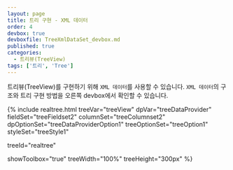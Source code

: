 ```yaml
---
layout: page
title: 트리 구현 - XML 데이터
order: 4
devbox: true
devboxfile: TreeXmlDataSet_devbox.md
published: true
categories:
  - 트리뷰(TreeView)
tags: ['트리', 'Tree']
---
```


트리뷰(TreeView)를 구현하기 위해 `XML 데이터`를 사용할 수 있습니다.
`XML 데이터`의 구조와 트리 구현 방법을 오른쪽 devbox에서 확인할 수 있습니다.

{% include realtree.html
  treeVar="treeView"
  dpVar="treeDataProvider"
  fieldSet="treeFieldset2"
  columnSet="treeColumnset2"
  dpOptionSet="treeDataProviderOption1"
  treeOptionSet="treeOption1"
  styleSet="treeStyle1"

  treeId="realtree"

  showToolbox="true"
  treeWidth="100%"
  treeHeight="300px" %}
